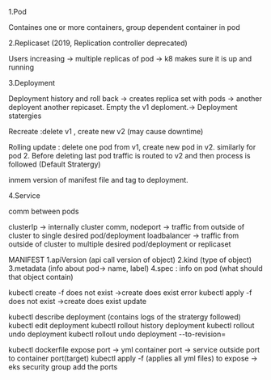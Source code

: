 1.Pod

Containes one or more containers, group dependent container in pod

2.Replicaset (2019, Replication controller deprecated)

Users increasing -> multiple replicas of pod -> k8 makes sure it is up and running

3.Deployment

Deployment history and roll back -> creates replica set with pods -> another deployent another repicaset. Empty the v1 deploment.-> Deployment statergies

Recreate :delete v1 , create new v2 (may cause downtime)

Rolling update : delete one pod from v1, create new pod in v2. similarly for pod 2. Before deleting last pod traffic is routed to v2 and then process is followed (Default Stratergy)

inmem version of manifest file and tag to deployment.

4.Service

comm between pods

clusterIp -> internally cluster comm, 
nodeport -> traffic from outside of cluster to single desired pod/deployment
loadbalancer -> traffic from outside of cluster to multiple desired pod/deployment or replicaset


MANIFEST
1.apiVersion (api call version of object)
2.kind (type of object)
3.metadata (info about pod-> name, label)
4.spec : info on pod (what should that object contain)

kubectl create -f <yml file> does not exist ->create does exist error
kubectl apply -f <yml file> does not exist ->create does exist update

kubectl describe deployment <deployment name> (contains logs of the stratergy followed)
kubectl edit deployment <deployment name>
kubectl rollout history deployment <deployment name>
kubectl rollout undo deployment <deploymet name>
kubectl rollout undo deployment <deployment name > --to-revision=<revision number>


kubectl dockerfile expose port -> yml container port -> service outside port to container port(target)
kubectl apply -f <directory name> (applies all yml files)
to expose -> eks security group add the ports

